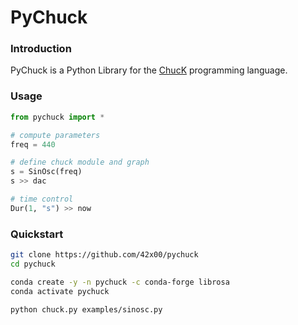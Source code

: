 # PyChuck

### Introduction

PyChuck is a Python Library for the [ChucK](http://chuck.cs.princeton.edu/) programming language.

### Usage

```python
from pychuck import *

# compute parameters
freq = 440

# define chuck module and graph
s = SinOsc(freq)
s >> dac

# time control
Dur(1, "s") >> now
```

### Quickstart

```bash
git clone https://github.com/42x00/pychuck
cd pychuck

conda create -y -n pychuck -c conda-forge librosa
conda activate pychuck

python chuck.py examples/sinosc.py
```


